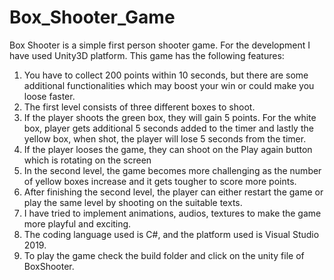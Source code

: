 # Box_Shooter_Game
Box Shooter is a simple first person shooter game. For the development I have used Unity3D platform. This game has the following features:
1. You have to collect 200 points within 10 seconds, but there are some additional functionalities which may boost your win or could make you loose faster.
2. The first level consists of three different boxes to shoot.
3. If the player shoots the green box, they will gain 5 points. For the white box, player gets additional 5 seconds added to the timer and lastly the yellow box, when shot, the player will lose 5 seconds from the timer.
4. If the player looses the game, they can shoot on the Play again button which is rotating on the screen
5. In the second level, the game becomes more challenging as the number of yellow boxes increase and it gets tougher to score more points.
6. After finishing the second level, the player can either restart the game or play the same level by shooting on the suitable texts.
7. I have tried to implement animations, audios, textures to make the game more playful and exciting. 
8. The coding language used is C#, and the platform used is Visual Studio 2019.
9. To play the game check the build folder and click on the unity file of BoxShooter.
